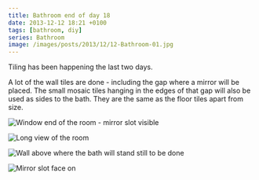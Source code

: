 ```yaml
---
title: Bathroom end of day 18
date: 2013-12-12 18:21 +0100
tags: [bathroom, diy]
series: Bathroom
image: /images/posts/2013/12/12-Bathroom-01.jpg
---
```


Tiling has been happening the last two days.

A lot of the wall tiles are done - including the gap where a mirror will be placed. The small mosaic tiles hanging in the edges of that gap will also be used as sides to the bath. They are the same as the floor tiles apart from size.

![Window end of the room - mirror slot visible](/images/posts/2013/12/12-Bathroom-01.jpg)

![Long view of the room](/images/posts/2013/12/12-Bathroom-02.jpg)

![Wall above where the bath will stand still to be done](/images/posts/2013/12/12-Bathroom-03.jpg)

![Mirror slot face on](/images/posts/2013/12/12-Bathroom-04.jpg)

